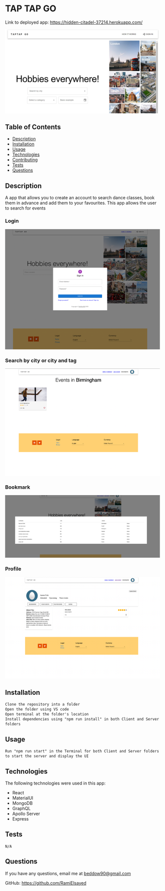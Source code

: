 # TAP TAP GO

Link to deployed app: https://hidden-citadel-37214.herokuapp.com/

![Screenshot](taptapgoscreenshot.jpg)

## Table of Contents

- [Description](#description)
- [Installation](#installation)
- [Usage](#usage)
- [Technologies](#technologies)
- [Contributing](#contributing)
- [Tests](#tests)
- [Questions](#questions)

## Description

A app that allows you to create an account to search dance classes, book them in advance and add them to your favourites.
This app allows the user to search for events

### Login

![Screenshot](./images/login.png)

### Search by city or city and tag

![Screenshot](./images/search.png)

### Bookmark

![Screenshot](./images/bookmark.png)

### Profile

![Screenshot](./images/profile.png)

## Installation

```
Clone the repository into a folder
Open the folder using VS code
Open terminal at the folder's location
Install dependencies using "npm run install" in both Client and Server folders
```

## Usage

```
Run "npm run start" in the Terminal for both Client and Server folders to start the server and display the UI
```

## Technologies

The following technologies were used in this app:

- React
- MaterialUI
- MongoDB
- GraphQL
- Apollo Server
- Express

## Tests

```
N/A
```

## Questions

If you have any questions, email me at beddow90@gmail.com

GitHub: https://github.com/RamiElsayed
